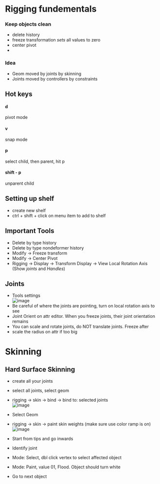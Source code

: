 # Rigging fundementals   
### Keep objects clean   
- delete history   
- freeze transformation *sets* all values to zero   
- center pivot
- 
### Idea
- Geom moved by joints by skinning
- Joints moved by controllers by constraints

## Hot keys   
#### d   
pivot mode
#### v
snap mode
#### p
select child, then parent, hit p
#### shift - p
unparent child

## Setting up shelf   
- create new shelf   
- ctrl + shift + click on menu item to add to shelf   

## Important Tools   
- Delete by type history   
- Delete by type nondeformer history   
- Modify -> Freeze transform   
- Modify -> Center Pivot   
- Rigging -> Display -> Transform Display -> View Local Rotation Axis (Show *joints* and *Handles*)   

## Joints
- Tools settings   
![image](https://github.com/user-attachments/assets/005e2c11-bd6d-49eb-917b-bc54feaae7ad)
- Be careful of where the joints are pointing, turn on local rotation axis to see   
- Joint Orient on attr editor. When you freeze joints, their joint orientation remains   
- You can scale and rotate joints, do NOT translate joints. Freeze after   
- scale the radius on attr if too big   

# Skinning
## Hard Surface Skinning
- create all your joints   
- select all joints, select geom   
- rigging -> skin -> bind -> bind to: selected joints    
![image](https://github.com/user-attachments/assets/17daeedc-3b2d-4d19-b562-3450f6bcda2e)

- Select Geom
- rigging -> skin -> paint skin weights (make sure use color ramp is on)
![image](https://github.com/user-attachments/assets/11c9040f-fdcf-4068-a715-28fd603f707e)

- Start from tips and go inwards
- Identify joint
- Mode: Select, dbl click vertex to select affected object
- Mode: Paint, value 01, Flood. Object should turn white
- Go to next object


